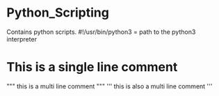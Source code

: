 # Python_Scripting

Contains python scripts.
#!/usr/bin/python3 = path to the python3 interpreter

# This is a single line comment

"""
this is 
a multi line
comment
"""
'''
this is also 
a multi line
comment
'''

